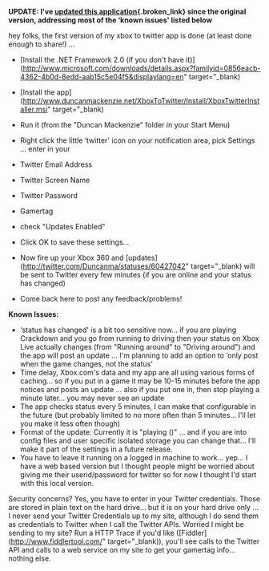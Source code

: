 **UPDATE: I've [updated this application](http://www.duncanmackenzie.net/blog/using-the-xbox-to-twitter-app-please-update-your-client/){.broken_link} since the original version, addressing most of the &#8216;known issues' listed below**

hey folks, the first version of my xbox to twitter app is done (at least done enough to share!) ...

  * [Install the .NET Framework 2.0 (if you don't have it)](http://www.microsoft.com/downloads/details.aspx?familyid=0856eacb-4362-4b0d-8edd-aab15c5e04f5&displaylang=en" target="_blank)
  * [Install the app](http://www.duncanmackenzie.net/XboxToTwitter/Install/XboxTwitterInstaller.msi" target="_blank)
  * Run it (from the "Duncan Mackenzie" folder in your Start Menu)
  * Right click the little &#8216;twitter' icon on your notification area, pick Settings ... enter in your
  * Twitter Email Address
  * Twitter Screen Name
  * Twitter Password
  * Gamertag
  * check "Updates Enabled"
  * Click OK to save these settings...

  * Now fire up your Xbox 360 and [updates](http://twitter.com/Duncanma/statuses/60427042" target="_blank) will be sent to Twitter every few minutes (if you are online and your status has changed)
  * Come back here to post any feedback/problems!

**Known Issues:**

  * &#8216;status has changed' is a bit too sensitive now... if you are playing Crackdown and you go from running to driving then your status on Xbox Live actually changes (from "Running around" to "Driving around") and the app will post an update ... I'm planning to add an option to &#8216;only post when the game changes, not the status'
  * Time delay, Xbox.com's data and my app are all using various forms of caching... so if you put in a game it may be 10-15 minutes before the app notices and posts an update ... also if you put one in, then stop playing a minute later... you may never see an update
  * The app checks status every 5 minutes, I can make that configurable in the future (but probably limited to no more often than 5 minutes... I'll let you make it less often though)
  * Format of the update: Currently it is "playing <game title> (<additional info>)" ... and if you are into config files and user specific isolated storage you can change that... I'll make it part of the settings in a future release.
  * You have to leave it running on a logged in machine to work... yep... I have a web based version but I thought people might be worried about giving me their userid/password for twitter so for now I thought I'd start with this local version.

Security concerns? Yes, you have to enter in your Twitter credentials. Those are stored in plain text on the hard drive... but it is on your hard drive only ... I never send your Twitter Credentials up to my site, although I do send them as credentials to Twitter when I call the Twitter APIs. Worried I might be sending to my site? Run a HTTP Trace if you'd like ([Fiddler](http://www.fiddlertool.com/" target="_blank)), you'll see calls to the Twitter API and calls to a web service on my site to get your gamertag info... nothing else.